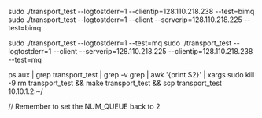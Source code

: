 sudo ./transport_test --logtostderr=1 --clientip=128.110.218.238 --test=bimq
sudo ./transport_test --logtostderr=1 --client --serverip=128.110.218.225 --test=bimq

sudo ./transport_test --logtostderr=1 --test=mq
sudo ./transport_test --logtostderr=1 --client --serverip=128.110.218.225 --clientip=128.110.218.238 --test=mq

ps aux | grep transport_test | grep -v grep | awk '{print $2}' | xargs sudo kill -9
rm transport_test && make transport_test && scp transport_test 10.10.1.2:~/

// Remember to set the NUM_QUEUE back to 2
